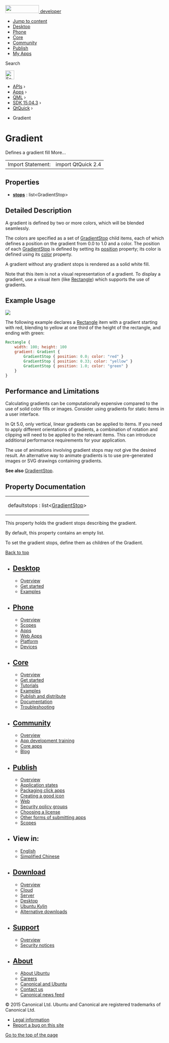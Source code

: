 <a href="https://developer.ubuntu.com/" class="logo-ubuntu"><img src="https://developer.ubuntu.com/assets/sites/ubuntu/latest/u/img/logos/logo-ubuntu-orange.svg" width="106" height="25" /> <span>developer</span></a>

-   [Jump to content](index.html#main-content)
-   [Desktop](https://developer.ubuntu.com/en/desktop/)
-   [Phone](https://developer.ubuntu.com/en/phone/)
-   [Core](https://developer.ubuntu.com/core)
-   [Community](https://developer.ubuntu.com/en/community/)
-   [Publish](https://developer.ubuntu.com/en/publish/)
-   [My Apps](https://myapps.developer.ubuntu.com/)

Search

<img src="https://developer.ubuntu.com/assets/sites/ubuntu/latest/u/img/search-white.svg" alt="Search" height="28" />

-   [APIs](../../../../index.html) ›
-   [Apps](../../../index.html) ›
-   [QML](../../index.html) ›
-   [SDK 15.04.3](../index.html) ›
-   [QtQuick](../QtQuick/index.html) ›

<!-- -->

-   Gradient

Gradient
========

<span class="subtitle"></span>
Defines a gradient fill More...

|                   |                    |
|-------------------|--------------------|
| Import Statement: | import QtQuick 2.4 |

<span id="properties"></span>
Properties
----------

-   ****[stops](index.html#stops-prop)**** : list&lt;GradientStop&gt;

<span id="details"></span>
Detailed Description
--------------------

A gradient is defined by two or more colors, which will be blended seamlessly.

The colors are specified as a set of [GradientStop](../QtQuick.GradientStop/index.html) child items, each of which defines a position on the gradient from 0.0 to 1.0 and a color. The position of each [GradientStop](../QtQuick.GradientStop/index.html) is defined by setting its [position](../QtQuick.GradientStop/index.html#position-prop) property; its color is defined using its [color](../QtQuick.GradientStop/index.html#color-prop) property.

A gradient without any gradient stops is rendered as a solid white fill.

Note that this item is not a visual representation of a gradient. To display a gradient, use a visual item (like [Rectangle](../QtQuick.Rectangle/index.html)) which supports the use of gradients.

<span id="example-usage"></span>
Example Usage
-------------

![](https://developer.ubuntu.com/static/devportal_uploaded/d583dfd6-6da8-469d-b58c-ddc135a66a6b-api/apps/qml/sdk-15.04.3/QtQuick.Gradient/images/qml-gradient.png)

The following example declares a [Rectangle](../QtQuick.Rectangle/index.html) item with a gradient starting with red, blending to yellow at one third of the height of the rectangle, and ending with green:

``` qml
Rectangle {
    width: 100; height: 100
    gradient: Gradient {
        GradientStop { position: 0.0; color: "red" }
        GradientStop { position: 0.33; color: "yellow" }
        GradientStop { position: 1.0; color: "green" }
    }
}
```

<span id="performance-and-limitations"></span>
Performance and Limitations
---------------------------

Calculating gradients can be computationally expensive compared to the use of solid color fills or images. Consider using gradients for static items in a user interface.

In Qt 5.0, only vertical, linear gradients can be applied to items. If you need to apply different orientations of gradients, a combination of rotation and clipping will need to be applied to the relevant items. This can introduce additional performance requirements for your application.

The use of animations involving gradient stops may not give the desired result. An alternative way to animate gradients is to use pre-generated images or SVG drawings containing gradients.

**See also** [GradientStop](../QtQuick.GradientStop/index.html).

Property Documentation
----------------------

<table>
<colgroup>
<col width="100%" />
</colgroup>
<tbody>
<tr class="odd">
<td><p><span id="stops-prop"></span><span class="qmldefault">default</span><span class="name">stops</span> : <span class="type">list</span>&lt;<span class="type"><a href="../QtQuick.GradientStop/index.html">GradientStop</a></span>&gt;</p></td>
</tr>
</tbody>
</table>

This property holds the gradient stops describing the gradient.

By default, this property contains an empty list.

To set the gradient stops, define them as children of the Gradient.

[Back to top](index.html#)

-   [Desktop](https://developer.ubuntu.com/en/desktop/)
    ---------------------------------------------------

    -   [Overview](https://developer.ubuntu.com/en/desktop/)
    -   [Get started](http://snapcraft.io/?utm_source=developer.ubuntu.com&utm_medium=devportal&utm_term=snaps%20snapcraft%20desktop&utm_content=menu&utm_campaign=duc_snappers)
    -   [Examples](https://github.com/ubuntu/snappy-playpen)

-   [Phone](https://developer.ubuntu.com/en/phone/)
    -----------------------------------------------

    -   [Overview](https://developer.ubuntu.com/en/phone/)
    -   [Scopes](https://developer.ubuntu.com/en/phone/scopes/)
    -   [Apps](https://developer.ubuntu.com/en/phone/apps/)
    -   [Web Apps](https://developer.ubuntu.com/en/phone/web/)
    -   [Platform](https://developer.ubuntu.com/en/phone/platform/)
    -   [Devices](https://developer.ubuntu.com/en/phone/devices/)

-   [Core](https://developer.ubuntu.com/core)
    -----------------------------------------

    -   [Overview](https://developer.ubuntu.com/core)
    -   [Get started](https://developer.ubuntu.com/core/get-started)
    -   [Tutorials](https://developer.ubuntu.com/core/tutorials)
    -   [Examples](https://developer.ubuntu.com/core/examples)
    -   [Publish and distribute](https://developer.ubuntu.com/core/publish-and-distribute)
    -   [Documentation](https://developer.ubuntu.com/core/documentation)
    -   [Troubleshooting](https://developer.ubuntu.com/core/troubleshooting)

-   [Community](https://developer.ubuntu.com/en/community/)
    -------------------------------------------------------

    -   [Overview](https://developer.ubuntu.com/en/community/)
    -   [App development training](https://developer.ubuntu.com/en/community/training/)
    -   [Core apps](https://developer.ubuntu.com/en/community/core-apps/)
    -   [Blog](https://developer.ubuntu.com/en/community/blog/)

-   [Publish](https://developer.ubuntu.com/en/publish/)
    ---------------------------------------------------

    -   [Overview](https://developer.ubuntu.com/en/publish/)
    -   [Application states](https://developer.ubuntu.com/en/publish/application-states/)
    -   [Packaging click apps](https://developer.ubuntu.com/en/publish/packaging-click-apps/)
    -   [Creating a good icon](https://developer.ubuntu.com/en/publish/creating-a-good-icon/)
    -   [Web](https://developer.ubuntu.com/en/publish/web/)
    -   [Security policy groups](https://developer.ubuntu.com/en/publish/security-policy-groups/)
    -   [Choosing a license](https://developer.ubuntu.com/en/publish/choosing-a-license/)
    -   [Other forms of submitting apps](https://developer.ubuntu.com/en/publish/other-forms-of-submitting-apps/)
    -   [Scopes](https://developer.ubuntu.com/en/publish/scopes/)

-   View in:
    --------

    -   [English](index.html "Change to language: English")
    -   [Simplified Chinese](index.html "Change to language: Simplified Chinese")

-   [Download](http://ubuntu.com/download/)
    ---------------------------------------

    -   [Overview](http://ubuntu.com/download)
    -   [Cloud](http://ubuntu.com/download/cloud)
    -   [Server](http://ubuntu.com/download/server)
    -   [Desktop](http://ubuntu.com/download/desktop)
    -   [Ubuntu Kylin](http://ubuntu.com/download/ubuntu-kylin)
    -   [Alternative downloads](http://ubuntu.com/download/alternative-downloads)

-   [Support](http://ubuntu.com/support/)
    -------------------------------------

    -   [Overview](http://ubuntu.com/support)
    -   [Security notices](http://www.ubuntu.com/usn/)

-   [About](http://ubuntu.com/about/)
    ---------------------------------

    -   [About Ubuntu](http://ubuntu.com/about/about-ubuntu)
    -   [Careers](http://www.canonical.com/careers)
    -   [Canonical and Ubuntu](http://ubuntu.com/about/canonical-and-ubuntu)
    -   [Contact us](http://ubuntu.com/about/contact-us)
    -   [Canonical news feed](http://insights.ubuntu.com/feed/)

© 2015 Canonical Ltd. Ubuntu and Canonical are registered trademarks of Canonical Ltd.

-   [Legal information](http://www.ubuntu.com/legal)
-   [Report a bug on this site](https://bugs.launchpad.net/developer-ubuntu-com/)

<span class="accessibility-aid">[Go to the top of the page](index.html#)</span>
